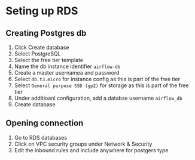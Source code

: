 # Seting up RDS

## Creating Postgres db

1. Click Create database
2. Select PostgreSQL
3. Select the free tier template
4. Name the db instance identifier `airflow-db`
5. Create a master usernamea and password
6. Select `db.t3.micro` for instance config as this is part of the free tier
7. Select `General purpose SSD (gp2)` for storage as this is part of the free tier
8. Under additioanl configuration, add a databse username `airflow_db`
9. Create database

## Opening connection

1. Go to RDS databases
2. Click on VPC security groups under Network & Security
3. Edit the inbound rules and include anywhere for postgers type